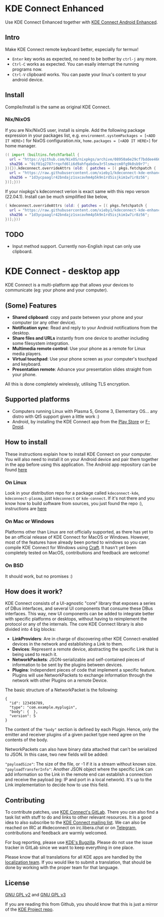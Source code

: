 # KDE Connect Enhanced

Use KDE Connect Enhanced together with [KDE Connect Android Enhanced](https://github.com/xieby1/kdeconnect-android-enhanced).

## Intro

Make KDE Connect remote keyboard better, especially for termux!

* `Enter` key works as expected, no need to be bother by `ctrl-j` any more.
* `Ctrl-C` works as expected. You can esaily interrupt the running programs now.
* `Ctrl-V` clipboard works. You can paste your linux's content to your android device.

## Install

Compile/Install is the same as original KDE Connect.

### Nix/NixOS

If you are Nix/NixOS user, install is simple.
Add the following package expression in your packages list,
e.g. `environment.systemPackages = [<ADD IT HERE>]` for NixOS configuration.nix,
`home.packages = [<ADD IT HERE>]` for home manager.

```nix
(( import (builtins.fetchTarball {
  url = "https://github.com/NixOS/nixpkgs/archive/08950a6e29cf7bddee466592eb790a417550f7f9.tar.gz";
  sha256 = "0if01q2787rrqxfd6li6d9ahfqabdxw3r5lsmwzcm8fg9k0sb9r7";
}){}).kdeconnect.overrideAttrs (old: { patches = [( pkgs.fetchpatch {
  url = "https://raw.githubusercontent.com/xieby1/kdeconnect-kde-enhanced/4610431b932b2fab05d7e0fc55e7306dc7ff0910/diff.patch";
  sha256 = "1d3ycpaaglr42bndajz1sxcavhm4p5k9n1rd5isjkim1w7ir8z56";
})];}))
```

If your nixpkgs's kdeconnect verion
is exact same with this repo verson (22.04.1).
Install can be much simpilified like below,

```nix
( kdeconnect.overrideAttrs (old: { patches = [( pkgs.fetchpatch {
  url = "https://raw.githubusercontent.com/xieby1/kdeconnect-kde-enhanced/4610431b932b2fab05d7e0fc55e7306dc7ff0910/diff.patch";
  sha256 = "1d3ycpaaglr42bndajz1sxcavhm4p5k9n1rd5isjkim1w7ir8z56";
})];}))
```

## TODO

* Input method support. Currently non-English input can only use clipboard.

# KDE Connect - desktop app

KDE Connect is a multi-platform app that allows your devices to communicate (eg: your phone and your computer).

## (Some) Features
- **Shared clipboard**: copy and paste between your phone and your computer (or any other device).
- **Notification sync**: Read and reply to your Android notifications from the desktop.
- **Share files and URLs** instantly from one device to another including some filesystem integration.
- **Multimedia remote control**: Use your phone as a remote for Linux media players.
- **Virtual touchpad**: Use your phone screen as your computer's touchpad and keyboard.
- **Presentation remote**: Advance your presentation slides straight from your phone.

All this is done completely wirelessly, utilising TLS encryption.

## Supported platforms
- Computers running Linux with Plasma 5, Gnome 3, Elementary OS... any distro with Qt5 support given a little work :)
- Android, by installing the KDE Connect app from the [Play Store](https://play.google.com/store/apps/details?id=org.kde.kdeconnect_tp) or [F-Droid](https://f-droid.org/repository/browse/?fdid=org.kde.kdeconnect_tp).

## How to install
These instructions explain how to install KDE Connect on your computer. You will also need to install it on your Android device and pair them together in the app before using this application. The Android app repository can be found [here](https://invent.kde.org/network/kdeconnect-android)

### On Linux
Look in your distribution repo for a package called `kdeconnect-kde`,
`kdeconnect-plasma`, just `kdeconnect` or `kde-connect`.
If it's not there and you know how to build software from sources, you just
found the repo :), instructions are
[here](https://community.kde.org/KDEConnect#Building_KDE_Connect_.28Desktop.29)

### On Mac or Windows
Platforms other than Linux are not officially supported, as there has yet to be an official release of KDE Connect for MacOS or Windows. However, most of the features have already been ported to windows so you can compile KDE Connect for Windows using [Craft](https://community.kde.org/Craft). It hasn't yet been completely tested on MacOS, contributions and feedback are welcome!

### On BSD
It should work, but no promises :)

## How does it work?
KDE Connect consists of a UI-agnostic "core" library that exposes a series of DBus interfaces, and several UI components that consume these DBus interfaces. This way, new UI components can be added to integrate better with specific platforms or desktops, without having to reimplement the protocol or any of the internals. The core KDE Connect library is also divided into 4 big blocks:

- **LinkProviders**: Are in charge of discovering other KDE Connect-enabled devices in the network and establishing a Link to them.
- **Devices**: Represent a remote device, abstracting the specific Link that is being used to reach it.
- **NetworkPackets**: JSON-serializable and self-contained pieces of information to be sent by the plugins between devices.
- **Plugins**: Independent pieces of code that implement a specific feature. Plugins will use NetworkPackets to exchange information through the network with other Plugins on a remote Device.

The basic structure of a NetworkPacket is the following:

```
{
  "id": 123456789,
  "type": "com.example.myplugin",
  "body": {  },
  "version": 5
}
```

The content of the `"body"` section is defined by each Plugin. Hence, only the emitter and receiver plugins of a given packet type need agree on the contents of the body.

NetworkPackets can also have binary data attached that can't be serialized to JSON. In this case, two new fields will be added:

`"payloadSize"`: The size of the file, or -1 if it is a stream without known size.
`"payloadTransferInfo"`: Another JSON object where the specific Link can add information so the Link in the remote end can establish a connection and receive the payload (eg: IP and port in a local network). It's up to the Link implementation to decide how to use this field.

## Contributing

To contribute patches, use [KDE Connect's GitLab](https://invent.kde.org/network/kdeconnect-kde). There you can also find a task list with stuff to do and links to other relevant resources. It is a good idea to also subscribe to the [KDE Connect mailing list](https://mail.kde.org/mailman/listinfo/kdeconnect). We can also be reached on IRC at #kdeconnect on irc.libera.chat or on [Telegram](https://t.me/joinchat/AOS6gA37orb2dZCLhqbZjg), contributions and feedback are warmly welcomed.

For bug reporting, please use [KDE's Bugzilla](https://bugs.kde.org). Please do not use the issue tracker in GitLab since we want to keep everything in one place.

Please know that all translations for all KDE apps are handled by the [localization team](https://l10n.kde.org/). If you would like to submit a translation, that should be done by working with the proper team for that language.

## License
[GNU GPL v2](https://www.gnu.org/licenses/gpl-2.0.html) and [GNU GPL v3](https://www.gnu.org/licenses/gpl-3.0.html)

If you are reading this from Github, you should know that this is just a mirror of the [KDE Project repo](https://invent.kde.org/network/kdeconnect-kde).
